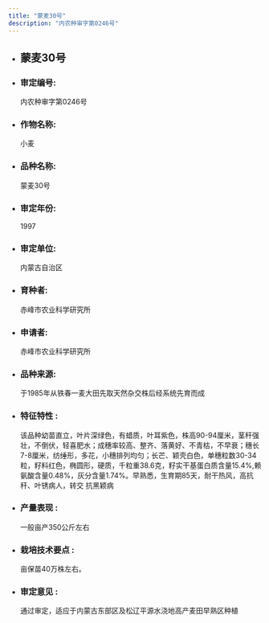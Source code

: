 ```yaml
---
title: "蒙麦30号"
description: "内农种审字第0246号"
---
```

* ## 蒙麦30号
* ###  审定编号:  
   内农种审字第0246号

*  ### 作物名称:  
   小麦

*   ###  品种名称: 
    蒙麦30号

*   ### 审定年份: 
    1997

*   ### 审定单位:  
    内蒙古自治区

*   ### 育种者:  
    赤峰市农业科学研究所

*   ### 申请者:  
    赤峰市农业科学研究所

*   ### 品种来源:  
    于1985年从铁春一麦大田先取天然杂交株后经系统先育而成


*   ### 特征特性 : 
    该品种幼苗直立，叶片深绿色，有蜡质，叶耳紫色，株高90-94厘米，茎秆强壮，不倒伏，轻喜肥水；成穗率较高、整齐、落黄好、不青枯，不早衰；穗长7-8厘米，纺缍形，多花，小穗排列均匀；长芒、颖壳白色，单穗粒数30-34粒，籽料红色，椭圆形，硬质，千粒重38.6克，籽实干基蛋白质含量15.4%,赖氨酸含量0.48%，灰分含量1.74%。早熟悉，生育期85天，耐干热风，高抗秆、叶锈病人，转交 抗黑颖病


*   ### 产量表现 : 
    一般亩产350公斤左右


*   ### 栽培技术要点 : 
    亩保苗40万株左右。

*   ### 审定意见 : 
    通过审定，适应于内蒙古东部区及松辽平源水浇地高产麦田早熟区种植

